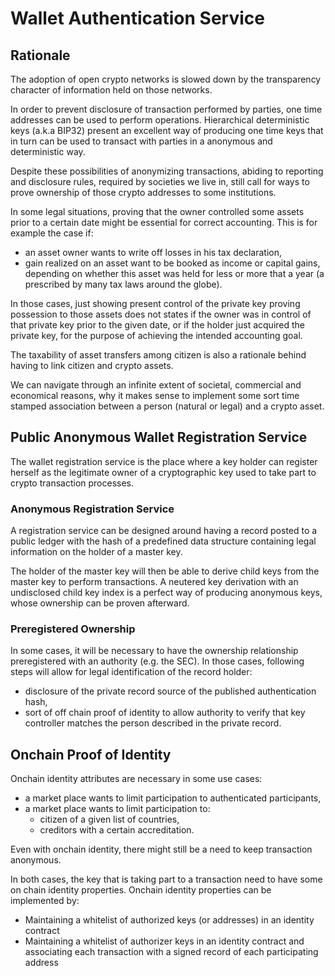 # Wallet Authentication Service

## Rationale
The adoption of open crypto networks is slowed down by the transparency character of information held on those networks. 

In order to prevent disclosure of transaction performed by parties, one time addresses can be used to perform operations. Hierarchical deterministic keys (a.k.a BIP32) present an excellent way of producing one time keys that in turn can be used to transact with parties in a anonymous and deterministic way.

Despite these possibilities of anonymizing transactions, abiding to reporting and disclosure rules, required by societies we live in, still call for ways to prove ownership of those crypto addresses to some institutions.

In some legal situations, proving that the owner controlled some assets prior to a certain date might be essential for correct accounting. This is for example the case if:
- an asset owner wants to write off losses in his tax declaration,
- gain realized on an asset want to be booked as income or capital gains, depending on whether this asset was held for less or more that a year (a prescribed by many tax laws around the globe).

In those cases, just showing present control of the private key proving possession to those assets does not states if the owner was in control of that private key prior to the given date, or if the holder just acquired the private key, for the purpose of achieving the intended accounting goal.

The taxability of asset transfers among citizen is also a rationale behind having to link citizen and crypto assets.

We can navigate through an infinite extent of societal, commercial and economical reasons, why it makes sense to implement some sort time stamped association between a person (natural or legal) and a crypto asset.

## Public Anonymous Wallet Registration Service
The wallet registration service is the place where a key holder can register herself as the legitimate owner of a cryptographic key used to take part to crypto transaction processes.

### Anonymous Registration Service
A registration service can be designed around having a record posted to a public ledger with the hash of a predefined data structure containing legal information on the holder of a master key.

The holder of the master key will then be able to derive child keys from the master key to perform transactions. A neutered key derivation with an undisclosed child key index is a perfect way of producing anonymous keys, whose ownership can be proven afterward.

### Preregistered Ownership
In some cases, it will be necessary to have the ownership relationship preregistered with an authority (e.g. the SEC). In those cases, following steps will allow for legal identification of the record holder:
- disclosure of the private record source of the published authentication hash,
- sort of off chain proof of identity to allow authority to verify that key controller matches the person described in the private record.

## Onchain Proof of Identity
Onchain identity attributes are necessary in some use cases:
- a market place wants to limit participation to authenticated participants, 
- a market place wants to limit participation to:
  - citizen of a given list of countries,
  - creditors with a certain accreditation.

Even with onchain identity, there might still be a need to keep transaction anonymous.

In both cases, the key that is taking part to a transaction need to have some on chain identity properties. Onchain identity properties can be implemented by:
- Maintaining a whitelist of authorized keys (or addresses) in an identity contract
- Maintaining a whitelist of authorizer keys in an identity contract and associating each transaction with a signed record of each participating address